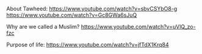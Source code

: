 About Tawheed:
    https://www.youtube.com/watch?v=sbvCSYbO8-g
    https://www.youtube.com/watch?v=Gc8GWa6sJuQ

Why are we called a Muslim?
    https://www.youtube.com/watch?v=uVlQ_zo-fzc

Purpose of life:
    https://www.youtube.com/watch?v=jfTdX1Krq84
